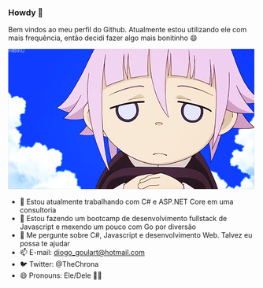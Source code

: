 ### Howdy 👋

Bem vindos ao meu perfil do Github. Atualmente estou utilizando ele com mais frequência, então decidi fazer algo mais bonitinho 😄

![Chrona!](/crona.gif "Chrona - Soul Eater")

- 🔭 Estou atualmente trabalhando com C# e ASP.NET Core em uma consultoria
- 🌱 Estou fazendo um bootcamp de desenvolvimento fullstack de Javascript e mexendo um pouco com Go por diversão
- 💬 Me pergunte sobre C#, Javascript e desenvolvimento Web. Talvez eu possa te ajudar
- 📫 E-mail: diogo_goulart@hotmail.com
- 🐦 Twitter: @TheChrona
- 😄 Pronouns: Ele/Dele 🏳️‍🌈 

<!--
**TheChrona/thechrona** is a ✨ _special_ ✨ repository because its `README.md` (this file) appears on your GitHub profile.

Here are some ideas to get you started:

- 🔭 I’m currently working on ...
- 🌱 I’m currently learning ...
- 👯 I’m looking to collaborate on ...
- 🤔 I’m looking for help with ...
- 💬 Ask me about ...
- 📫 How to reach me: ...
- 😄 Pronouns: ...
- ⚡ Fun fact: ...
-->
